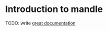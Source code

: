 # Introduction to mandle

TODO: write [great documentation](http://jacobian.org/writing/what-to-write/)
